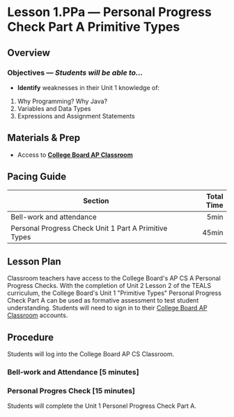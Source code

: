 Lesson 1.PPa — Personal Progress Check Part A Primitive Types
====================================================================================================

Overview
--------
### Objectives — _Students will be able to…_
- **Identify** weaknesses in their Unit 1 knowledge of:
1. Why Programming? Why Java?
2. Variables and Data Types
3. Expressions and Assignment Statements

Materials & Prep
----------------
- Access to **[College Board AP Classroom]**

Pacing Guide
------------
| Section                                  | Total Time |
|------------------------------------------|-----------:|
| Bell-work and attendance                 |       5min |
| Personal Progress Check Unit 1 Part A Primitive Types |      45min |

Lesson Plan
-------
Classroom teachers have access to the College Board's AP CS A Personal Progress Checks.  With the completion of Unit 2 Lesson 2 of the TEALS curriculum, the College Board's Unit 1 "Primitive Types" Personal Progress Check Part A can be used as formative assessment to test student understanding.  Students will need to sign in to their [College Board AP Classroom] accounts.


Procedure
---------
Students will log into the College Board AP CS Classroom.

### Bell-work and Attendance \[5 minutes\]


### Personal Progres Check \[15 minutes\]
Students will complete the Unit 1 Personel Progress Check Part A.

[College Board AP Classroom]: https://myap.collegeboard.org/login
